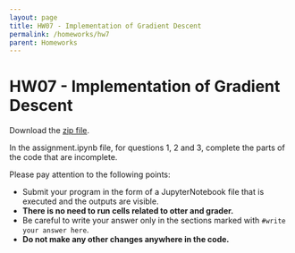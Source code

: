 ```yaml
---
layout: page
title: HW07 - Implementation of Gradient Descent
permalink: /homeworks/hw7
parent: Homeworks
---
```


# HW07 - Implementation of Gradient Descent

Download the [zip file](https://vu.um.ac.ir/pluginfile.php/997825/mod_assign/introattachment/0/assignment.zip?forcedownload=1). 

In the assignment.ipynb file, for questions 1, 2 and 3, complete the parts of the code that are incomplete.

Please pay attention to the following points:
- Submit your program in the form of a JupyterNotebook file that is executed and the outputs are visible. 
- **There is no need to run cells related to otter and grader.**
- Be careful to write your answer only in the sections marked with ```#write your answer here```. 
- **Do not make any other changes anywhere in the code.**
